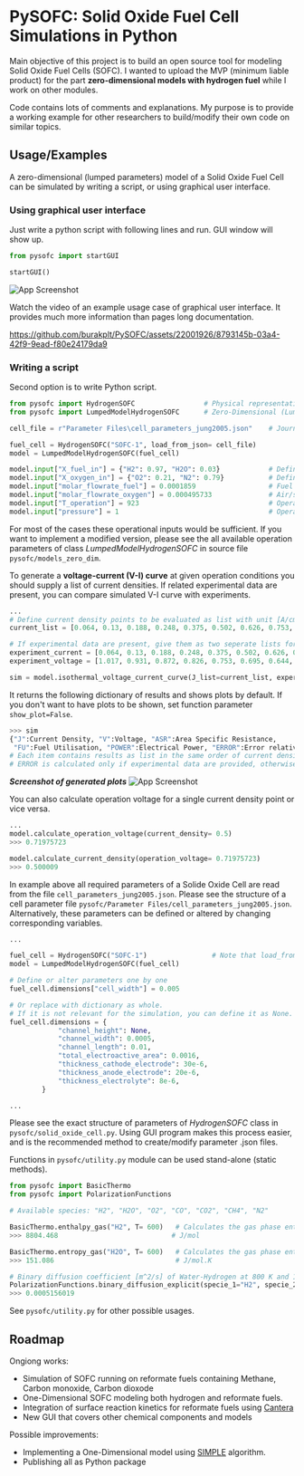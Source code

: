 
# PySOFC: Solid Oxide Fuel Cell Simulations in Python

Main objective of this project is to build an open source tool for modeling Solid Oxide Fuel Cells (SOFC). I wanted to upload the MVP (minimum liable product) for the part  **zero-dimensional models with hydrogen fuel** while I work on other modules.

Code contains lots of comments and explanations. My purpose is to provide a working example for other researchers to build/modify their own code on similar topics.  

## Usage/Examples
A zero-dimensional (lumped parameters) model of a Solid Oxide Fuel Cell can be simulated by writing a script, or using graphical user interface.

### Using graphical user interface
Just write a python script with following lines and run. GUI window will show up.
```python
from pysofc import startGUI

startGUI()
```
![App Screenshot](https://github.com/burakplt/PySOFC/assets/22001926/2c85fe0f-88d8-4094-b7e7-b6f90ca4e5a9)

Watch the video of an example usage case of graphical user interface. It provides much more information than pages long documentation. 


https://github.com/burakplt/PySOFC/assets/22001926/8793145b-03a4-42f9-9ead-f80e24179da9


### Writing a script 
Second option is to write Python script.

```python
from pysofc import HydrogenSOFC                 # Physical representation of an SOFC
from pysofc import LumpedModelHydrogenSOFC      # Zero-Dimensional (Lumped parameters) simulation 

cell_file = r"Parameter Files\cell_parameters_jung2005.json"    # Journal of Power Sources 155 (2006) 145–151

fuel_cell = HydrogenSOFC("SOFC-1", load_from_json= cell_file)
model = LumpedModelHydrogenSOFC(fuel_cell)

model.input["X_fuel_in"] = {"H2": 0.97, "H2O": 0.03}            # Define fuel gas inlet molar composition
model.input["X_oxygen_in"] = {"O2": 0.21, "N2": 0.79}           # Define air/sweep gas inlet molar composition
model.input["molar_flowrate_fuel"] = 0.0001859                  # Fuel gas feed rate [mol/s]
model.input["molar_flowrate_oxygen"] = 0.000495733              # Air/sweep gas feed rate [mol/s]
model.input["T_operation"] = 923                                # Operating temperature [K]
model.input["pressure"] = 1                                     # Operating pressure [bar]
```
For most of the cases these operational inputs would be sufficient. If you want to implement a modified version, please see the all available operation parameters of class  *LumpedModelHydrogenSOFC*  in source file `pysofc/models_zero_dim`.

To generate a **voltage-current (V-I) curve** at given operation conditions you should supply a list of current densities. If related experimental data are present, you can compare simulated V-I curve with experiments.

```python
...
# Define current density points to be evaluated as list with unit [A/cm^2]
current_list = [0.064, 0.13, 0.188, 0.248, 0.375, 0.502, 0.626, 0.753, 0.874, 0.998, 1.125, 1.246, 1.373, 1.496, 1.623, 1.744, 1.868]

# If experimental data are present, give them as two seperate lists for current density and voltage
experiment_current = [0.064, 0.13, 0.188, 0.248, 0.375, 0.502, 0.626, 0.753, 0.874, 0.998, 1.125, 1.246, 1.373, 1.496, 1.623, 1.744, 1.868]
experiment_voltage = [1.017, 0.931, 0.872, 0.826, 0.753, 0.695, 0.644, 0.597, 0.553, 0.517, 0.479, 0.439, 0.404, 0.369, 0.331, 0.296, 0.257]

sim = model.isothermal_voltage_current_curve(J_list=current_list, experiment_J=experiment_current, experiment_V=experiment_voltage, experiment_name='Jung-2005')
```
It returns the following dictionary of results and shows plots by default. If you don't want to have plots to be shown, set function parameter `show_plot=False`.

```python
>>> sim
{"J":Current Density, "V":Voltage, "ASR":Area Specific Resistance, 
 "FU":Fuel Utilisation, "POWER":Electrical Power, "ERROR":Error relative to experiments}
# Each item contains results as list in the same order of current density. 
# ERROR is calculated only if experimental data are provided, otherwise retturns None.
``` 
***Screenshot of generated plots***
![App Screenshot](https://github.com/burakplt/PySOFC/assets/22001926/44ddd6c8-2e18-4546-8eef-aa1c4268d523)

You can also calculate operation voltage for a single current density point or vice versa.
```python
...
model.calculate_operation_voltage(current_density= 0.5)
>>> 0.71975723

model.calculate_current_density(operation_voltage= 0.71975723)
>>> 0.500009
```

In example above all required parameters of a Solide Oxide Cell are read from the file `cell_parameters_jung2005.json`. Please see the structure of a cell parameter file `pysofc/Parameter Files/cell_parameters_jung2005.json`.
Alternatively, these parameters can be defined or altered by changing corresponding variables.

```python
...

fuel_cell = HydrogenSOFC("SOFC-1")                # Note that load_from_json is removed
model = LumpedModelHydrogenSOFC(fuel_cell)

# Define or alter parameters one by one
fuel_cell.dimensions["cell_width"] = 0.005

# Or replace with dictionary as whole. 
# If it is not relevant for the simulation, you can define it as None.
fuel_cell.dimensions = {
            "channel_height": None,
            "channel_width": 0.0005,
            "channel_length": 0.01,
            "total_electroactive_area": 0.0016,
            "thickness_cathode_electrode": 30e-6,
            "thickness_anode_electrode": 20e-6,
            "thickness_electrolyte": 8e-6,
        }

...
```
Please see the exact structure of parameters of *HydrogenSOFC* class in `pysofc/solid_oxide_cell.py`. Using GUI program makes this process easier, and is the recommended method to create/modify parameter .json files.

Functions in `pysofc/utility.py` module can be used stand-alone (static methods). 

```python
from pysofc import BasicThermo
from pysofc import PolarizationFunctions

# Available species: "H2", "H2O", "O2", "CO", "CO2", "CH4", "N2"

BasicThermo.enthalpy_gas("H2", T= 600)   # Calculates the gas phase enthalpy of Hydrogen at 600 K
>>> 8804.468                            # J/mol

BasicThermo.entropy_gas("H2O", T= 600)   # Calculates the gas phase entropy of Hydrogen at 600 K
>>> 151.086                              # J/mol.K 

# Binary diffusion coefficient [m^2/s] of Water-Hydrogen at 800 K and 1 bar
PolarizationFunctions.binary_diffusion_explicit(specie_1="H2", specie_2="H2O", temperature=800, pressure=1)
>>> 0.0005156019
```
See `pysofc/utility.py` for other possible usages.  
## Roadmap

Ongiong works:
- Simulation of SOFC running on reformate fuels containing Methane, Carbon monoxide, Carbon dioxode 
- One-Dimensional SOFC modeling both hydrogen and reformate fuels.
- Integration of surface reaction kinetics for reformate fuels using [Cantera](https://github.com/Cantera/cantera)
- New GUI that covers other chemical components and models

Possible improvements:
- Implementing a One-Dimensional model using [SIMPLE](https://en.wikipedia.org/wiki/SIMPLE_algorithm) algorithm.
- Publishing all as Python package

